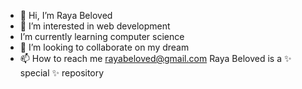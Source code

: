 - 👋 Hi, I’m Raya Beloved
- 👀 I’m interested in web development
- I’m currently learning computer science
- 💞️ I’m looking to collaborate on my dream
- 📫 How to reach me rayabeloved@gmail.com
Raya Beloved is a ✨ special ✨ repository

